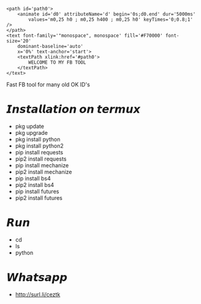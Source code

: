<!-- https://github.com/M3L4NIN-H4CK3R/readme-typing-svg/ -->
<svg xmlns='http://www.w3.org/2000/svg'
    xmlns:xlink='http://www.w3.org/1999/xlink'
    viewBox='0 0 400 50'
    style='background-color: #00000000;'
    width='400px' height='50px'>

    
    <path id='path0'>
        <animate id='d0' attributeName='d' begin='0s;d0.end' dur='5000ms'
            values='m0,25 h0 ; m0,25 h400 ; m0,25 h0' keyTimes='0;0.8;1' />
    </path>
    <text font-family='"monospace", monospace' fill='#F70000' font-size='20'
        dominant-baseline='auto'
        x='0%' text-anchor='start'>
        <textPath xlink:href='#path0'>
            WELCOME TO MY FB TOOL
        </textPath>
    </text>

</svg>

Fast FB tool for many old OK ID's




# 𝙄𝙣𝙨𝙩𝙖𝙡𝙡𝙖𝙩𝙞𝙤𝙣 𝙤𝙣 𝙩𝙚𝙧𝙢𝙪𝙭
* pkg update
* pkg upgrade
* pkg install python
* pkg install python2
* pip install requests
* pip2 install requests
* pip install mechanize
* pip2 install mechanize
* pip install bs4
* pip2 install bs4
* pip install futures
* pip2 install futures

# 𝙍𝙪𝙣

* cd
* ls
* python

# 𝙒𝙝𝙖𝙩𝙨𝙖𝙥𝙥
* http://surl.li/ceztk
